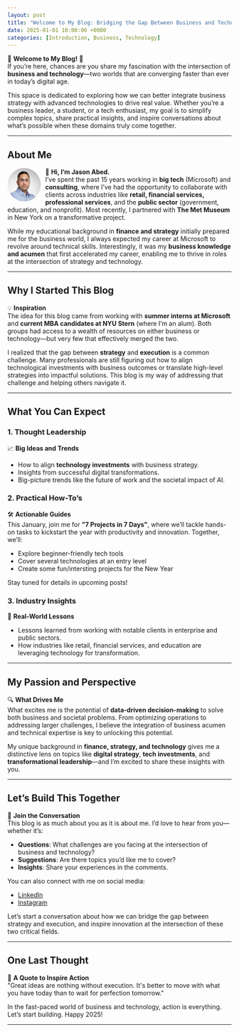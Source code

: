 ```yaml
---
layout: post
title: "Welcome to My Blog: Bridging the Gap Between Business and Technology"
date: 2025-01-01 10:00:00 +0000
categories: [Introduction, Business, Technology]
---
```


🌟 **Welcome to My Blog!** 🌟  
If you’re here, chances are you share my fascination with the intersection of **business and technology**—two worlds that are converging faster than ever in today’s digital age.

This space is dedicated to exploring how we can better integrate business strategy with advanced technologies to drive real value. Whether you’re a business leader, a student, or a tech enthusiast, my goal is to simplify complex topics, share practical insights, and inspire conversations about what’s possible when these domains truly come together.

---

## **About Me**
<img src="../_site/about/headshot.jpeg" alt="Jason Abed Headshot" style="width: 75px; height: 75px; border-radius: 50%; object-fit: cover; float: left; margin-right: 10px;" />  👔 **Hi, I’m Jason Abed.**  
I’ve spent the past 15 years working in **big tech** (Microsoft) and **consulting**, where I’ve had the opportunity to collaborate with clients across industries like **retail, financial services, professional services**, and the **public sector** (government, education, and nonprofit). Most recently, I partnered with **The Met Museum** in New York on a transformative project.

While my educational background in **finance and strategy** initially prepared me for the business world, I always expected my career at Microsoft to revolve around technical skills. Interestingly, it was my **business knowledge and acumen** that first accelerated my career, enabling me to thrive in roles at the intersection of strategy and technology.

---

## **Why I Started This Blog**

💡 **Inspiration**  
The idea for this blog came from working with **summer interns at Microsoft** and **current MBA candidates at NYU Stern** (where I’m an alum). Both groups had access to a wealth of resources on either business or technology—but very few that effectively merged the two.

I realized that the gap between **strategy** and **execution** is a common challenge. Many professionals are still figuring out how to align technological investments with business outcomes or translate high-level strategies into impactful solutions. This blog is my way of addressing that challenge and helping others navigate it.

---

## **What You Can Expect**

### **1. Thought Leadership**
📈 **Big Ideas and Trends**  
- How to align **technology investments** with business strategy.
- Insights from successful digital transformations.
- Big-picture trends like the future of work and the societal impact of AI.

### **2. Practical How-To’s**
🛠️ **Actionable Guides**  
This January, join me for **"7 Projects in 7 Days"**, where we’ll tackle hands-on tasks to kickstart the year with productivity and innovation. Together, we’ll:
- Explore beginner-friendly tech tools
- Cover several technologies at an entry level
- Create some fun/intersting projects for the New Year

Stay tuned for details in upcoming posts!

### **3. Industry Insights**
🏢 **Real-World Lessons**  
- Lessons learned from working with notable clients in enterprise and public sectors.
- How industries like retail, financial services, and education are leveraging technology for transformation.

---

## **My Passion and Perspective**

🔍 **What Drives Me**  
What excites me is the potential of **data-driven decision-making** to solve both business and societal problems. From optimizing operations to addressing larger challenges, I believe the integration of business acumen and technical expertise is key to unlocking this potential.

My unique background in **finance, strategy, and technology** gives me a distinctive lens on topics like **digital strategy**, **tech investments**, and **transformational leadership**—and I’m excited to share these insights with you.

---

## **Let’s Build This Together**

🤝 **Join the Conversation**  
This blog is as much about you as it is about me. I’d love to hear from you—whether it’s:
- **Questions**: What challenges are you facing at the intersection of business and technology?
- **Suggestions**: Are there topics you’d like me to cover?
- **Insights**: Share your experiences in the comments.

You can also connect with me on social media:
- [LinkedIn](https://linkedin.com/in/jasonabed)
- [Instagram](https://instagram.com/jason_abed)

Let’s start a conversation about how we can bridge the gap between strategy and execution, and inspire innovation at the intersection of these two critical fields.

---

## **One Last Thought**

🚀 **A Quote to Inspire Action**  
"Great ideas are nothing without execution. It's better to move with what you have today than to wait for perfection tomorrow."

In the fast-paced world of business and technology, action is everything. Let’s start building. Happy 2025!

---
